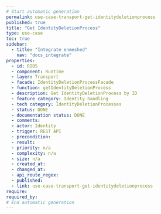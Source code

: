 ```yaml
---
# Start automatic generation
permalink: use-case-transport-get-identitydeletionprocess
published: true
title: "Get IdentityDeletionProcess"
type: use-case
toc: true
sidebar:
  - title: "Integrate enmeshed"
    nav: "docs_integrate"
properties:
  - id: RID5
  - component: Runtime
  - layer: Transport
  - facade: IdentityDeletionProcessFacade
  - function: getIdentityDeletionProcess
  - description: Get IdentityDeletionProcess by ID
  - feature category: Identity handling
  - tech category: IdentityDeletionProcesses
  - status: DONE
  - documentation status: DONE
  - comments:
  - actor: Identity
  - trigger: REST API
  - precondition:
  - result:
  - priority: n/a
  - complexity: n/a
  - size: n/a
  - created_at:
  - changed_at:
  - api_route_regex:
  - published:
  - link: use-case-transport-get-identitydeletionprocess
require:
required_by:
# End automatic generation
---
```

